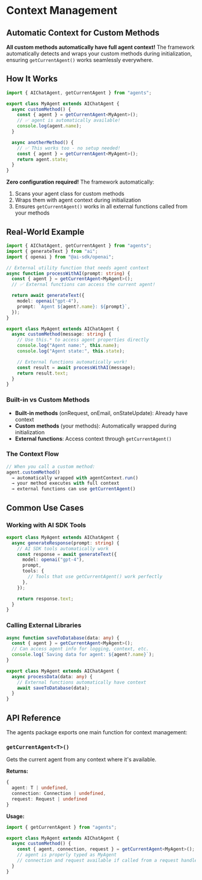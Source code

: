 # Context Management

## Automatic Context for Custom Methods

**All custom methods automatically have full agent context!** The framework automatically detects and wraps your custom methods during initialization, ensuring `getCurrentAgent()` works seamlessly everywhere.

## How It Works

```typescript
import { AIChatAgent, getCurrentAgent } from "agents";

export class MyAgent extends AIChatAgent {
  async customMethod() {
    const { agent } = getCurrentAgent<MyAgent>();
    // ✅ agent is automatically available!
    console.log(agent.name);
  }

  async anotherMethod() {
    // ✅ This works too - no setup needed!
    const { agent } = getCurrentAgent<MyAgent>();
    return agent.state;
  }
}
```

**Zero configuration required!** The framework automatically:

1. Scans your agent class for custom methods
2. Wraps them with agent context during initialization
3. Ensures `getCurrentAgent()` works in all external functions called from your methods

## Real-World Example

```typescript
import { AIChatAgent, getCurrentAgent } from "agents";
import { generateText } from "ai";
import { openai } from "@ai-sdk/openai";

// External utility function that needs agent context
async function processWithAI(prompt: string) {
  const { agent } = getCurrentAgent<MyAgent>();
  // ✅ External functions can access the current agent!

  return await generateText({
    model: openai("gpt-4"),
    prompt: `Agent ${agent?.name}: ${prompt}`,
  });
}

export class MyAgent extends AIChatAgent {
  async customMethod(message: string) {
    // Use this.* to access agent properties directly
    console.log("Agent name:", this.name);
    console.log("Agent state:", this.state);

    // External functions automatically work!
    const result = await processWithAI(message);
    return result.text;
  }
}
```

### Built-in vs Custom Methods

- **Built-in methods** (onRequest, onEmail, onStateUpdate): Already have context
- **Custom methods** (your methods): Automatically wrapped during initialization
- **External functions**: Access context through `getCurrentAgent()`

### The Context Flow

```typescript
// When you call a custom method:
agent.customMethod()
  → automatically wrapped with agentContext.run()
  → your method executes with full context
  → external functions can use getCurrentAgent()
```

## Common Use Cases

### Working with AI SDK Tools

```typescript
export class MyAgent extends AIChatAgent {
  async generateResponse(prompt: string) {
    // AI SDK tools automatically work
    const response = await generateText({
      model: openai("gpt-4"),
      prompt,
      tools: {
        // Tools that use getCurrentAgent() work perfectly
      },
    });

    return response.text;
  }
}
```

### Calling External Libraries

```typescript
async function saveToDatabase(data: any) {
  const { agent } = getCurrentAgent<MyAgent>();
  // Can access agent info for logging, context, etc.
  console.log(`Saving data for agent: ${agent?.name}`);
}

export class MyAgent extends AIChatAgent {
  async processData(data: any) {
    // External functions automatically have context
    await saveToDatabase(data);
  }
}
```

## API Reference

The agents package exports one main function for context management:

### `getCurrentAgent<T>()`

Gets the current agent from any context where it's available.

**Returns:**

```typescript
{
  agent: T | undefined,
  connection: Connection | undefined,
  request: Request | undefined
}
```

**Usage:**

```typescript
import { getCurrentAgent } from "agents";

export class MyAgent extends AIChatAgent {
  async customMethod() {
    const { agent, connection, request } = getCurrentAgent<MyAgent>();
    // agent is properly typed as MyAgent
    // connection and request available if called from a request handler
  }
}
```
